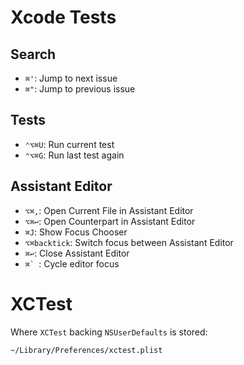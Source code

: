 # Xcode Tests

## Search

* `⌘'`: Jump to next issue
* `⌘"`: Jump to previous issue

## Tests

- `⌃⌥⌘U`: Run current test
- `⌃⌥⌘G`: Run last test again

## Assistant Editor

- `⌥⌘,`: Open Current File in Assistant Editor
- `⌥⌘↩`: Open Counterpart in Assistant Editor
- `⌘J`: Show Focus Chooser
- `⌥⌘backtick`: Switch focus between Assistant Editor
- `⌘↩`: Close Assistant Editor
- ``⌘` ``: Cycle editor focus

# XCTest

Where `XCTest` backing `NSUserDefaults` is stored:

	~/Library/Preferences/xctest.plist
